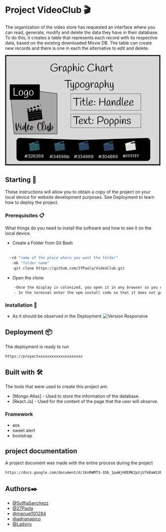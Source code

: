 # Project VideoClub 🎬

The organization of the video store has requested an interface where you can read, generate, modify and delete the data they have in their database. To do this, it creates a table that represents each record with its respective data, based on the existing downloaded Movie DB. The table can create new records and there is one in each the alternative to edit and delete. 

![GraphiChart](https://github.com/27Paola/VideoClub/blob/6787b8b052633b9ea61b29785984190867bb1f54/GraphiChart.png)

## Starting 🚀

These instructions will allow you to obtain a copy of the project on your local device for website development purposes.
See Deployment to learn how to deploy the project.

### Prerequisites 📋

What things do you need to install the software and how to see it on the local device.

- Create a Folder from Git Bash

```bash

  -cd "name of the place where you want the folder"
   -mk "folder name"
   -git clone https://github.com/27Paola/VideoClub.git
```
- Open the clone

```bash
    -Once the display is colonized, you open it in any browser so you can see the finished web page.
    - In the terminal enter the npm install code so that it does not generate errors.
```

### Installation 🔧

- As it should be observed in the Deployment
![Version Responsive]()


## Deployment 📦

The deployment is ready to run

```bash
https://proyectxxxxxxxxxxxxxxxxxxxx
```

## Built with 🛠️

The tools that were used to create this project are:

 - [Mongo Atlas] - Used to store the information of the database.
 - [React.Js] - Used for the content of the page that the user will observe.
 
 ### Framework
 
 - aos 
 - sweet alert 
 - bootstrap
 
## project documentation

A project document was made with the entire process during the project

```bash
https://docs.google.com/document/d/1KnRWMTS-1Db_1pwWjHOEMK2pVjU7kBaW1XBDrV2PoQI/edit?usp=sharing
```

## Authors✒️

- [@SoffiaSanchezz](https://github.com/SoffiaSanchezz)
- [@27Paola](https://github.com/27Paola)
- [@manuel101284](https://github.com/manuel101284)
- [@adrianapico](https://github.com/adrianapico)
- [@Ladyriv](https://github.com/Ladyriv)
